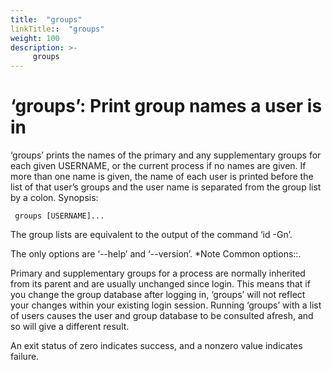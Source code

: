 ```yaml
---
title:  "groups"
linkTitle::  "groups"
weight: 100
description: >-
     groups
---
```


# ‘groups’: Print group names a user is in

‘groups’ prints the names of the primary and any supplementary groups
for each given USERNAME, or the current process if no names are given.
If more than one name is given, the name of each user is printed before
the list of that user’s groups and the user name is separated from the
group list by a colon.
Synopsis:

``` 
 groups [USERNAME]...
```

The group lists are equivalent to the output of the command ‘id -Gn’.

The only options are ‘--help’ and ‘--version’. \*Note Common options::.

Primary and supplementary groups for a process are normally inherited
from its parent and are usually unchanged since login. This means that
if you change the group database after logging in, ‘groups’ will not
reflect your changes within your existing login session. Running
‘groups’ with a list of users causes the user and group database to
be consulted afresh, and so will give a different result.

An exit status of zero indicates success, and a nonzero value indicates
failure.
